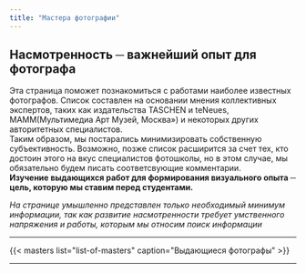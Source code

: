 ```yaml
---
title: "Мастера фотографии"
---
```

## Насмотренность ─ важнейший опыт для фотографа
Эта страница поможет познакомиться с работами наиболее известных фотографов. Список составлен на основании мнения коллективных экспертов, таких как издательства TASCHEN и teNeues, МАММ(Мультимедиа Арт Музей, Москва») и некоторых других авторитетных специалистов.  
Таким образом, мы постарались минимизировать собственную субъективность. Возможно, позже список расширится за счет тех, кто достоин этого на вкус специалистов фотошколы, но в этом случае, мы обязательно будем писать соответсвующие комментарии.  
**Изучение выдающихся работ для формирования визуального опыта ─ цель, которую мы ставим перед студентами.**

*На странице умышленно представлен только необходимый минимум информации, так как развитие насмотренности требует умственного напряжения и работы, которым мы относим поиск информации*

---

{{< masters list="list-of-masters" caption="Выдающиеся фотографы" >}}

---